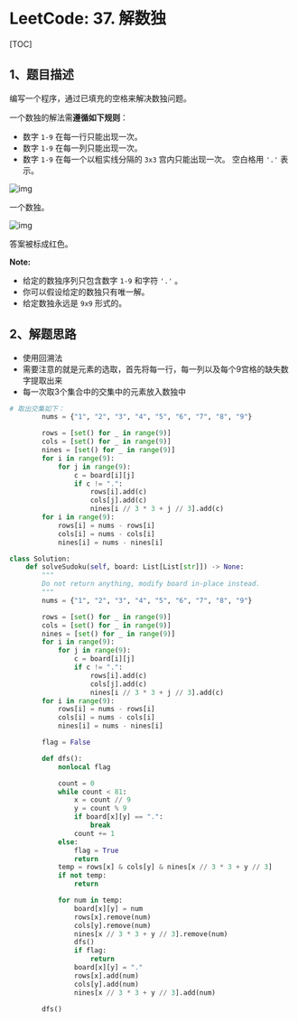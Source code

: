 # LeetCode: 37. 解数独

[TOC]

## 1、题目描述

编写一个程序，通过已填充的空格来解决数独问题。

一个数独的解法需**遵循如下规则**：

- 数字 `1-9` 在每一行只能出现一次。
- 数字 `1-9` 在每一列只能出现一次。
- 数字 `1-9` 在每一个以粗实线分隔的 `3x3` 宫内只能出现一次。
  空白格用 `'.'` 表示。

![img](http://px3chmx10.bkt.clouddn.com/notebook/2019-09-03-093823.png)

一个数独。

![img](http://px3chmx10.bkt.clouddn.com/notebook/2019-09-03-093849.png)

答案被标成红色。

**Note:**

- 给定的数独序列只包含数字 `1-9` 和字符 `'.'` 。
- 你可以假设给定的数独只有唯一解。
- 给定数独永远是 `9x9` 形式的。

## 2、解题思路

- 使用回溯法
- 需要注意的就是元素的选取，首先将每一行，每一列以及每个9宫格的缺失数字提取出来
- 每一次取3个集合中的交集中的元素放入数独中

```python
# 取出交集如下：
        nums = {"1", "2", "3", "4", "5", "6", "7", "8", "9"}

        rows = [set() for _ in range(9)]
        cols = [set() for _ in range(9)]
        nines = [set() for _ in range(9)]
        for i in range(9):
            for j in range(9):
                c = board[i][j]
                if c != ".":
                    rows[i].add(c)
                    cols[j].add(c)
                    nines[i // 3 * 3 + j // 3].add(c)
        for i in range(9):
            rows[i] = nums - rows[i]
            cols[i] = nums - cols[i]
            nines[i] = nums - nines[i]
```



```python
class Solution:
    def solveSudoku(self, board: List[List[str]]) -> None:
        """
        Do not return anything, modify board in-place instead.
        """
        nums = {"1", "2", "3", "4", "5", "6", "7", "8", "9"}

        rows = [set() for _ in range(9)]
        cols = [set() for _ in range(9)]
        nines = [set() for _ in range(9)]
        for i in range(9):
            for j in range(9):
                c = board[i][j]
                if c != ".":
                    rows[i].add(c)
                    cols[j].add(c)
                    nines[i // 3 * 3 + j // 3].add(c)
        for i in range(9):
            rows[i] = nums - rows[i]
            cols[i] = nums - cols[i]
            nines[i] = nums - nines[i]

        flag = False

        def dfs():
            nonlocal flag

            count = 0
            while count < 81:
                x = count // 9
                y = count % 9
                if board[x][y] == ".":
                    break
                count += 1
            else:
                flag = True
                return
            temp = rows[x] & cols[y] & nines[x // 3 * 3 + y // 3]
            if not temp:
                return

            for num in temp:
                board[x][y] = num
                rows[x].remove(num)
                cols[y].remove(num)
                nines[x // 3 * 3 + y // 3].remove(num)
                dfs()
                if flag:
                    return
                board[x][y] = "."
                rows[x].add(num)
                cols[y].add(num)
                nines[x // 3 * 3 + y // 3].add(num)

        dfs()
```

